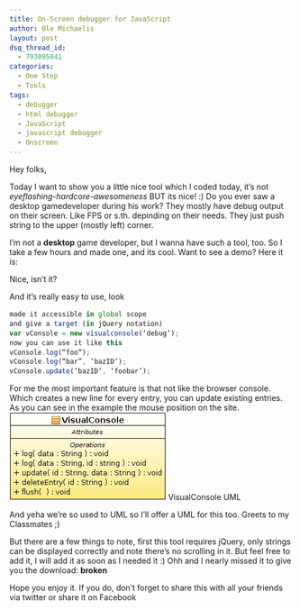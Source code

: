 ```yaml
---
title: On-Screen debugger for JavaScript
author: Ole Michaelis
layout: post
dsq_thread_id:
  - 793095041
categories:
  - One Step
  - Tools
tags:
  - debugger
  - html debugger
  - JavaScript
  - javascript debugger
  - Onscreen
---
```


Hey folks,

Today I want to show you a little nice tool which I coded today, it’s not *eyeflashing-hardcore-awesomeness* BUT its nice! :) Do you ever saw a desktop gamedeveloper during his work? They mostly have debug output on their screen. Like FPS or s.th. depinding on their needs. They just push string to the upper (mostly left) corner.

I’m not a **desktop** game developer, but I wanna have such a tool, too. So I take a few hours and made one, and its cool. Want to see a demo? Here it is:

Nice, isn’t it?

And it’s really easy to use, look

```javascript
made it accessible in global scope
and give a target (in jQuery notation)
var vConsole = new visualconsole(‘debug’);
now you can use it like this
vConsole.log(“foo”);
vConsole.log(“bar”, ‘bazID’);
vConsole.update(‘bazID’, ‘foobar’);
```

For me the most important feature is that not like the browser console. Which creates a new line for every entry, you can update existing entries. As you can see in the example the mouse position on the site.[![VisualConsole UML][2]][2]
VisualConsole UML

 [2]: /assets/uploads/2010/12/visualconsole.png

And yeha we’re so used to UML so I’ll offer a UML for this too. Greets to my Classmates ;)

But there are a few things to note, first this tool requires jQuery, only strings can be displayed correctly and note there’s no scrolling in it. But feel free to add it, I will add it as soon as I needed it :) Ohh and I nearly missed it to give you the download: **broken**

Hope you enjoy it. If you do, don’t forget to share this with all your friends via twitter or share it on Facebook